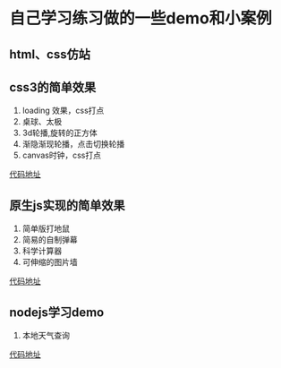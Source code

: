 # 自己学习练习做的一些demo和小案例

## html、css仿站


## css3的简单效果

1. loading 效果，css打点
2. 桌球、太极
3. 3d轮播,旋转的正方体
4. 渐隐渐现轮播，点击切换轮播
5. canvas时钟，css打点

[代码地址](https://github.com/WangXiaoyugg/projects/tree/master/css3)

## 原生js实现的简单效果

1. 简单版打地鼠
2. 简易的自制弹幕
3. 科学计算器
4. 可伸缩的图片墙

[代码地址](https://github.com/WangXiaoyugg/projects/tree/master/native-js)

## nodejs学习demo
1. 本地天气查询

[代码地址](https://github.com/WangXiaoyugg/projects/tree/master/nodejs)

